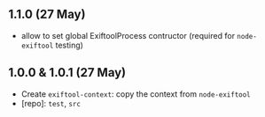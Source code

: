 ## 1.1.0 (27 May)

- allow to set global ExiftoolProcess contructor (required for `node-exiftool` testing)

## 1.0.0 & 1.0.1 (27 May)

- Create `exiftool-context`: copy the context from `node-exiftool`
- [repo]: `test`, `src`
